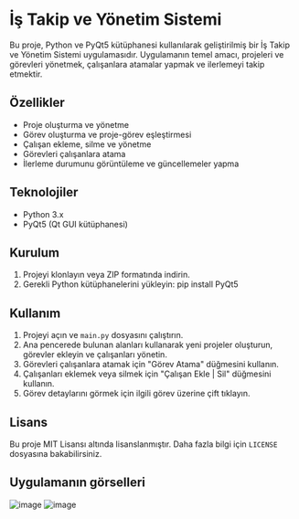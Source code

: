 # İş Takip ve Yönetim Sistemi

Bu proje, Python ve PyQt5 kütüphanesi kullanılarak geliştirilmiş bir İş Takip ve Yönetim Sistemi uygulamasıdır. Uygulamanın temel amacı, projeleri ve görevleri yönetmek, çalışanlara atamalar yapmak ve ilerlemeyi takip etmektir.

## Özellikler

- Proje oluşturma ve yönetme
- Görev oluşturma ve proje-görev eşleştirmesi
- Çalışan ekleme, silme ve yönetme
- Görevleri çalışanlara atama
- İlerleme durumunu görüntüleme ve güncellemeler yapma

## Teknolojiler

- Python 3.x
- PyQt5 (Qt GUI kütüphanesi)

## Kurulum

1. Projeyi klonlayın veya ZIP formatında indirin.
2. Gerekli Python kütüphanelerini yükleyin:
pip install PyQt5

## Kullanım

1. Projeyi açın ve `main.py` dosyasını çalıştırın.
2. Ana pencerede bulunan alanları kullanarak yeni projeler oluşturun, görevler ekleyin ve çalışanları yönetin.
3. Görevleri çalışanlara atamak için "Görev Atama" düğmesini kullanın.
4. Çalışanları eklemek veya silmek için "Çalışan Ekle | Sil" düğmesini kullanın.
5. Görev detaylarını görmek için ilgili görev üzerine çift tıklayın.

## Lisans

Bu proje MIT Lisansı altında lisanslanmıştır. Daha fazla bilgi için `LICENSE` dosyasına bakabilirsiniz.

## Uygulamanın görselleri

![image](https://github.com/Omercoskun77/PyQt-Projeleri/assets/167522812/21847dc2-a499-4192-ba47-756d34c9e74b)
![image](https://github.com/Omercoskun77/PyQt-Projeleri/assets/167522812/efa7344a-06f5-43f9-9cae-79e1ef0162d7)
